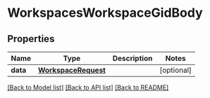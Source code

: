 # WorkspacesWorkspaceGidBody

## Properties
Name | Type | Description | Notes
------------ | ------------- | ------------- | -------------
**data** | [**WorkspaceRequest**](WorkspaceRequest.md) |  | [optional] 

[[Back to Model list]](../README.md#documentation-for-models) [[Back to API list]](../README.md#documentation-for-api-endpoints) [[Back to README]](../README.md)

